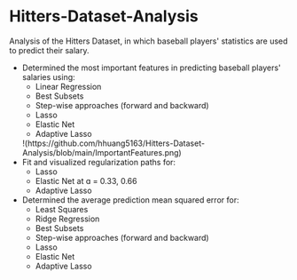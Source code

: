 # Hitters-Dataset-Analysis
Analysis of the Hitters Dataset, in which baseball players' statistics are used to predict their salary.</br>
<ul>
  <li>Determined the most important features in predicting baseball players' salaries using:
     <ul>
        <li>Linear Regression
        <li>Best Subsets
        <li>Step-wise approaches (forward and backward)
        <li>Lasso
        <li>Elastic Net
        <li>Adaptive Lasso
     </ul>
   !(https://github.com/hhuang5163/Hitters-Dataset-Analysis/blob/main/ImportantFeatures.png)
   <li>Fit and visualized regularization paths for:
      <ul>
        <li>Lasso
        <li>Elastic Net at &#593 = 0.33, 0.66
        <li>Adaptive Lasso
      </ul>
   <li>Determined the average prediction mean squared error for:
      <ul>
        <li>Least Squares
        <li>Ridge Regression
        <li>Best Subsets
        <li>Step-wise approaches (forward and backward)
        <li>Lasso
        <li>Elastic Net
        <li>Adaptive Lasso
      </ul>
</ul>
